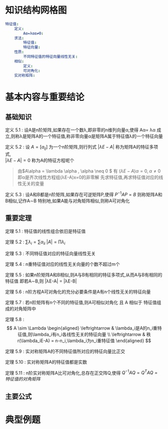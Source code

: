 # 知识结构网格图
<!-- ```dot
graph abc{
    rankdir = LR
    node[shape=box width="0.5"]
    root[label=特征值]
    root -- {定义,求法,性质,相似,实对称矩阵}
        定义 -- "Aα = λα,α ≠ 0"
        求法 -- {特征值,特征向量}
        性质 -- 不同特征值的特征向量线性无关
        性质 -- k重特征值至多有k个线性无关的特征向量
        性质 -- "|A| = ∏λᵢ, ∑αᵢᵢ = ∑λᵢ"
        相似 -- {相似的定义,可对角化}
        实对称矩阵 -- {必与对角矩阵相似,可用正交矩阵对角化,不同特征值的特征向量比正交,特征值必是实数,k重特征值必有k个线性无关的__}

}
``` -->
<!-- ```mermaid
graph LR
    a[特征值] --- aa[定义]
    a[特征值] --- ab[求法]
    a[特征值] --- ac[性质]
    a[特征值] --- ad[相似]
    a[特征值] --- ae[实对称矩阵]
``` -->
```yaml
特征值:
    定义:
        Aα=λαα≠0:
    求法:
        特征值:
        特征向量:
    性质:
        不同特征值的特征向量线性无关:
    相似:
        定义:
        可对角化:
    实对称矩阵:
```
# 基本内容与重要结论
## 基础知识
定义 5.1 :
设A是n阶矩阵,如果存在一个数λ,即非零的n维列向量α,使得
Aα= λα
成立,则称λ是矩阵A的一个特征值,称非零向量α是矩阵A属于特征值λ的一个特征向量

定义 5.2 :
设 $A=[a_{ij}]$ 为一个n阶矩阵,则行列式
$|\lambda E - A|$ 称为矩阵A的特征多项式,  
$|\lambda E - A| = 0$ 称为A的特征方程呢个

> 由$A\alpha = \lambda \alpha , \alpha \neq 0 $  有
> $(λE-A)α = 0,α ≠ 0$ 
> 即α是齐次线性方程组(λE-A)x=0的非零解
> 先求特征值,再求特征值对应的线性无关的变量

定义 5.3 :
设A和B都是n阶矩阵,如果存在可逆矩阵P,使得
$P^{-1}AP = B$ 
则称矩阵A和B相似,记作A∼B
特别地,如果A能与对角矩阵相似,则称A可对角化


## 重要定理
定理 5.1 :
特征值的线性组合依旧是特征值

定理 5.2 :
$\sum \lambda_i = \sum \alpha_{ii}$ 
$|A| = \prod  \lambda_i$ 

定理 5.3 :
不同特征值对应的特征向量线性无关

定理 5.4 :
n重特征值对应的线性无关向量的个数不超过m个

定理 5.5 :
如果n阶矩阵A和B相似,则A与B有相同的特征多项式,从而A与B有相同的特征值
即若A∼B,则
|λE-A| = |λE-B|

定理 5.6 :
n阶方程A可对角化的充分必要条件是A有n个线性无关的特征向量

定理 5.7 :
若n阶矩阵有n个不同的特征值,则A可相似对角化
且 A 相似于 特征值组成的对角矩阵中

定理 5.8 :
$$
A \sim \Lambda 
\begin{aligned}
    \leftrightarrow & \lambda_i是A的n_i重特征值,则\lambda_i有n_i各线性无关的特征向量 \\
    \leftrightarrow & 秩r(\lambda_iE-A) = n-n_i,\lambda_i为n_i重特征值
\end{aligned}
$$


定理 5.9 :
实对称矩阵A的不同特征值所对应的特征向量比正交

定理 5.10 :
实对称矩阵A的特征值都是实数

定理 5.11 :
n阶实对称矩阵A比可对角化,总存在正交阵Q,使得
$Q^{-1}AQ = Q^TAQ = 特征值的对角矩阵$ 


## 主要公式
# 典型例题